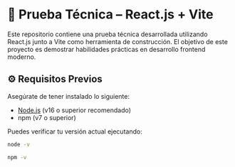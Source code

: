 # 🧪 Prueba Técnica – React.js + Vite

Este repositorio contiene una prueba técnica desarrollada utilizando React.js junto a Vite como herramienta de construcción. El objetivo de este proyecto es demostrar habilidades prácticas en desarrollo frontend moderno.

## ⚙️ Requisitos Previos

Asegúrate de tener instalado lo siguiente:

- [Node.js](https://nodejs.org/) (v16 o superior recomendado)
- npm (v7 o superior)

Puedes verificar tu versión actual ejecutando:

```sh
node -v

npm -v
